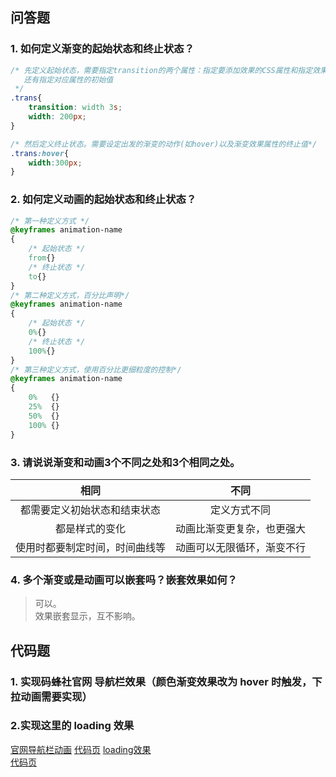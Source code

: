 ## 问答题
### 1. 如何定义渐变的起始状态和终止状态？  
```css
/* 先定义起始状态，需要指定transition的两个属性：指定要添加效果的CSS属性和指定效果的持续时间。
   还有指定对应属性的初始值   
 */
.trans{
    transition: width 3s;
    width: 200px;
}

/* 然后定义终止状态。需要设定出发的渐变的动作(如hover)以及渐变效果属性的终止值*/
.trans:hover{
    width:300px;
}
```

### 2. 如何定义动画的起始状态和终止状态？  
```css
/* 第一种定义方式 */
@keyframes animation-name
{
    /* 起始状态 */
    from{}
    /* 终止状态 */
    to{}
}
/* 第二种定义方式，百分比声明*/
@keyframes animation-name
{
    /* 起始状态 */
    0%{}
    /* 终止状态 */
    100%{}
}
/* 第三种定义方式，使用百分比更细粒度的控制*/
@keyframes animation-name
{
    0%   {}
    25%  {}
    50%  {}
    100% {}
}
```

### 3. 请说说渐变和动画3个不同之处和3个相同之处。 
相同|不同
:-:|:-:
都需要定义初始状态和结束状态|定义方式不同
都是样式的变化|动画比渐变更复杂，也更强大
使用时都要制定时间，时间曲线等|动画可以无限循环，渐变不行  

### 4. 多个渐变或是动画可以嵌套吗？嵌套效果如何？ 
>可以。  
效果嵌套显示，互不影响。

## 代码题  
### 1. 实现码蜂社官网 导航栏效果（颜色渐变效果改为 hover 时触发，下拉动画需要实现）  
### 2.实现这里的 loading 效果  
[官网导航栏动画](https://zhouxv.github.io/mfs-homework/22.渐变与动画/官网导航栏动画.html) 
[代码页](https://github.com/zhouxv/mfs-homework/blob/master/22.渐变与动画/官网导航栏动画.html)
[loading效果](https://zhouxv.github.io/mfs-homework/22.渐变与动画/loading效果.html)   
[代码页](https://github.com/zhouxv/mfs-homework/blob/master/22.渐变与动画/loading效果.html)
